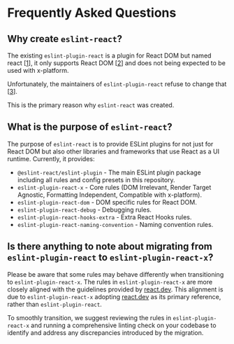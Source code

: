 # Frequently Asked Questions

## Why create `eslint-react`?

The existing `eslint-plugin-react` is a plugin for React DOM but named react [[1]], it only supports React DOM [[2]] and does not being expected to be used with x-platform.

Unfortunately, the maintainers of `eslint-plugin-react` refuse to change that [[3]].

This is the primary reason why `eslint-react` was created.

## What is the purpose of `eslint-react`?

The purpose of `eslint-react` is to provide ESLint plugins for not just for React DOM but also other libraries and frameworks that use React as a UI runtime. Currently, it provides:

- `@eslint-react/eslint-plugin` - The main ESLint plugin package including all rules and config presets in this repository.
- `eslint-plugin-react-x` - Core rules (DOM Irrelevant, Render Target Agnostic, Formatting Independent, Compatible with x-platform).
- `eslint-plugin-react-dom` - DOM specific rules for React DOM.
- `eslint-plugin-react-debug` - Debugging rules.
- `eslint-plugin-react-hooks-extra` - Extra React Hooks rules.
- `eslint-plugin-react-naming-convention` - Naming convention rules.

## Is there anything to note about migrating from `eslint-plugin-react` to `eslint-plugin-react-x`?

Please be aware that some rules may behave differently when transitioning to `eslint-plugin-react-x`. The rules in `eslint-plugin-react-x` are more closely aligned with the guidelines provided by [react.dev](https://react.dev). This alignment is due to `eslint-plugin-react-x` adopting [react.dev](https://react.dev) as its primary reference, rather than `eslint-plugin-react`.

To smoothly transition, we suggest reviewing the rules in `eslint-plugin-react-x` and running a comprehensive linting check on your codebase to identify and address any discrepancies introduced by the migration.

[1]: https://github.com/jsx-eslint/eslint-plugin-react/issues/3423#issuecomment-1930936266
[2]: https://github.com/jsx-eslint/eslint-plugin-react/issues/3423#issuecomment-1314565853
[3]: https://github.com/jsx-eslint/eslint-plugin-react/issues/3423#issuecomment-1314644323

<!-- [4]: https://github.com/pmndrs/react-three-fiber/discussions/2487 -->
<!-- [5]: https://github.com/pmndrs/gltf-react-three/issues/38#issuecomment-2057794974 -->
